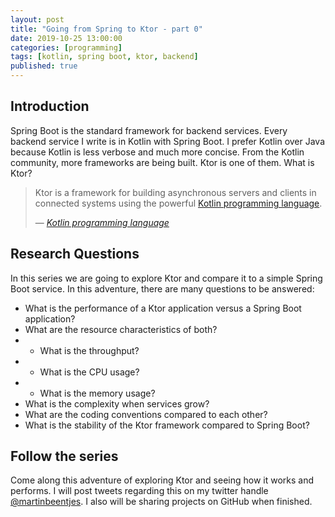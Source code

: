 ```yaml
---
layout: post
title: "Going from Spring to Ktor - part 0"
date: 2019-10-25 13:00:00
categories: [programming]
tags: [kotlin, spring boot, ktor, backend]
published: true
---
```


## Introduction
Spring Boot is the standard framework for backend services. Every backend service I write is in Kotlin with Spring Boot. I prefer Kotlin over Java because Kotlin is less verbose and much more concise. From the Kotlin community, more frameworks are being built. Ktor is one of them. What is Ktor?

> Ktor is a framework for building asynchronous servers and clients in connected systems using the powerful [Kotlin programming language](https://kotlinlang.org). 
>
> &mdash; <cite>[Kotlin programming language](https://ktor.io/)</cite>


## Research Questions
In this series we are going to explore Ktor and compare it to a simple Spring Boot service. In this adventure, there are many questions to be answered:

 - What is the performance of a Ktor application versus a Spring Boot application? 
 - What are the resource characteristics of both? 
 - - What is the throughput?
 - - What is the CPU usage?
 - - What is the memory usage?
 - What is the complexity when services grow?
 - What are the coding conventions compared to each other?
 - What is the stability of the Ktor framework compared to Spring Boot?

## Follow the series
Come along this adventure of exploring Ktor and seeing how it works and performs. I will post tweets regarding this on my twitter handle [@martinbeentjes](https://twitter.com/martinbeentjes). I also will be sharing projects on GitHub when finished.
